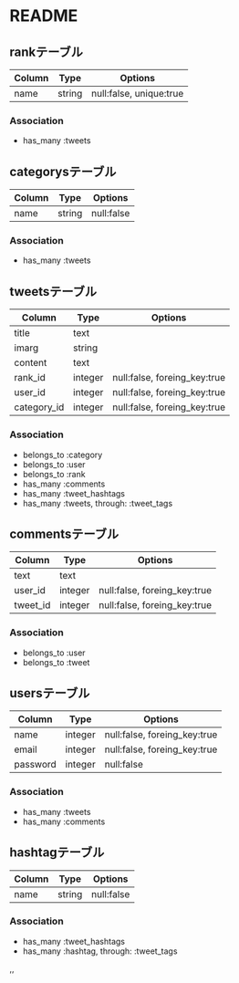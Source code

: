 # README

## rankテーブル
|Column|Type|Options|
|------|----|-------|
|name|string|null:false, unique:true|
### Association
- has_many :tweets

## categorysテーブル
|Column|Type|Options|
|------|----|-------|
|name|string|null:false|
### Association
- has_many :tweets

## tweetsテーブル
|Column|Type|Options|
|------|----|-------|
|title|text|
|imarg|string|
|content|text|
|rank_id|integer|null:false, foreing_key:true|
|user_id|integer|null:false, foreing_key:true|
|category_id|integer|null:false, foreing_key:true|
### Association
- belongs_to :category
- belongs_to :user
- belongs_to :rank
- has_many :comments
- has_many :tweet_hashtags
- has_many :tweets, through: :tweet_tags

## commentsテーブル
|Column|Type|Options|
|------|----|-------|
|text|text|
|user_id|integer|null:false, foreing_key:true|
|tweet_id|integer|null:false, foreing_key:true|
### Association
- belongs_to :user
- belongs_to :tweet

## usersテーブル
|Column|Type|Options|
|------|----|-------|
|name|integer|null:false, foreing_key:true|
|email|integer|null:false, foreing_key:true|
|password|integer|null:false|
### Association
- has_many :tweets
- has_many :comments

## hashtagテーブル
|Column|Type|Options|
|------|----|-------|
|name|string|null:false|
### Association
- has_many :tweet_hashtags
- has_many :hashtag, through: :tweet_tags

,,
